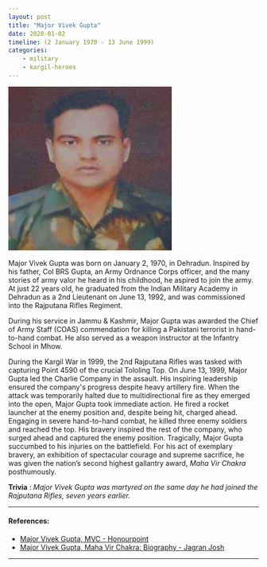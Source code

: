 ```yaml
---
layout: post
title: "Major Vivek Gupta"
date: 2020-01-02
timeline: (2 January 1970 - 13 June 1999)
categories:
    - military
    - kargil-heroes
---
```


<img src="/images/Vivek-Gupta.jpg" alt="Major Vivek Gupta Image" class="circular-img" />

Major Vivek Gupta was born on January 2, 1970, in Dehradun. Inspired by his father, Col BRS Gupta, an Army Ordnance Corps officer, and the many stories of army valor he heard in his childhood, he aspired to join the army. At just 22 years old, he graduated from the Indian Military Academy in Dehradun as a 2nd Lieutenant on June 13, 1992, and was commissioned into the Rajputana Rifles Regiment.

During his service in Jammu & Kashmir, Major Gupta was awarded the Chief of Army Staff (COAS) commendation for killing a Pakistani terrorist in hand-to-hand combat. He also served as a weapon instructor at the Infantry School in Mhow.

During the Kargil War in 1999, the 2nd Rajputana Rifles was tasked with capturing Point 4590 of the crucial Tololing Top. On June 13, 1999, Major Gupta led the Charlie Company in the assault. His inspiring leadership ensured the company's progress despite heavy artillery fire. When the attack was temporarily halted due to multidirectional fire as they emerged into the open, Major Gupta took immediate action. He fired a rocket launcher at the enemy position and, despite being hit, charged ahead. Engaging in severe hand-to-hand combat, he killed three enemy soldiers and reached the top. His bravery inspired the rest of the company, who surged ahead and captured the enemy position. Tragically, Major Gupta succumbed to his injuries on the battlefield. For his act of exemplary bravery, an exhibition of spectacular courage and supreme sacrifice, he was given the nation’s second highest gallantry award, *Maha Vir Chakra* posthumously.

__Trivia__ : *Major Vivek Gupta was martyred on the same day he had joined the Rajputana Rifles, seven years earlier.*

---

#### References:

- [Major Vivek Gupta, MVC - Honourpoint](https://honourpoint.in/profile/major-vivek-gupta-mvc/)
- [Major Vivek Gupta, Maha Vir Chakra: Biography - Jagran Josh](https://www.jagranjosh.com/general-knowledge/major-vivek-gupta-maha-vir-chakra-biography-1595317333-1)

---
